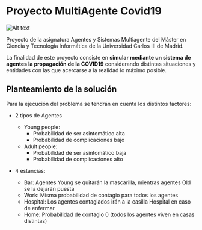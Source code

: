 # Proyecto MultiAgente Covid19

![Alt text](https://ichef.bbci.co.uk/news/800/cpsprodpb/FBA1/production/_111471446_virus.jpg "Proyecto Multiagente Covid19") 

Proyecto de la asignatura Agentes y Sistemas Multiagente del Máster en
Ciencia y Tecnología Informática de la Universidad Carlos III de Madrid.

La finalidad de este proyecto consiste en **simular mediante un sistema de
agentes la propagación de la COVID19** considerando distintas situaciones
y entidades con las que acercarse a la realidad lo máximo posible.

## Planteamiento de la solución

Para la ejecución del problema se tendrán en cuenta los distintos factores:

* 2 tipos de Agentes
    * Young people:
        * Probabilidad de ser asintomático alta
        * Probabilidad de complicaciones bajo
    * Adult people:
        * Probabilidad de ser asintomático baja
        * Probabilidad de complicaciones alto

* 4 estancias:
    * Bar: Agentes Young se quitarán la mascarilla, mientras agentes Old se la dejarán puesta
    * Work: Misma probabilidad de contagio para todos los agentes
    * Hospital: Los agentes contagiados irán a la casilla Hospital en caso de enfermar
    * Home: Probabilidad de contagio 0 (todos los agentes viven en casas distintas)


